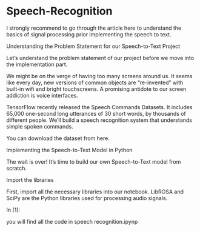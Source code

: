 # Speech-Recognition

I strongly recommend to go through the article here to understand the basics of signal processing prior implementing the speech to text.

Understanding the Problem Statement for our Speech-to-Text Project

Let’s understand the problem statement of our project before we move into the implementation part.

We might be on the verge of having too many screens around us. It seems like every day, new versions of common objects are “re-invented” with built-in wifi and bright touchscreens. A promising antidote to our screen addiction is voice interfaces.

TensorFlow recently released the Speech Commands Datasets. It includes 65,000 one-second long utterances of 30 short words, by thousands of different people. We’ll build a speech recognition system that understands simple spoken commands.

You can download the dataset from here.

Implementing the Speech-to-Text Model in Python

The wait is over! It’s time to build our own Speech-to-Text model from scratch.

Import the libraries

First, import all the necessary libraries into our notebook. LibROSA and SciPy are the Python libraries used for processing audio signals.

In [1]:

you will find all the code in speech recognition.ipynp
